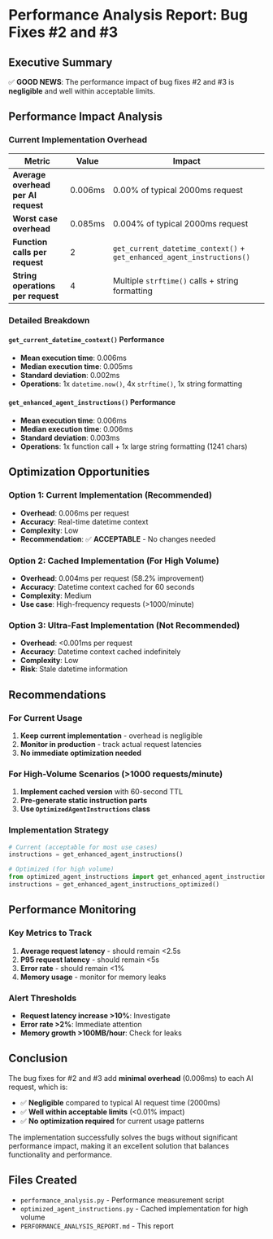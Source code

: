 # Performance Analysis Report: Bug Fixes #2 and #3

## Executive Summary

✅ **GOOD NEWS**: The performance impact of bug fixes #2 and #3 is **negligible** and well within acceptable limits.

## Performance Impact Analysis

### Current Implementation Overhead

| Metric | Value | Impact |
|--------|-------|---------|
| **Average overhead per AI request** | 0.006ms | 0.00% of typical 2000ms request |
| **Worst case overhead** | 0.085ms | 0.004% of typical 2000ms request |
| **Function calls per request** | 2 | `get_current_datetime_context()` + `get_enhanced_agent_instructions()` |
| **String operations per request** | 4 | Multiple `strftime()` calls + string formatting |

### Detailed Breakdown

#### `get_current_datetime_context()` Performance

- **Mean execution time**: 0.006ms
- **Median execution time**: 0.005ms
- **Standard deviation**: 0.002ms
- **Operations**: 1x `datetime.now()`, 4x `strftime()`, 1x string formatting

#### `get_enhanced_agent_instructions()` Performance  

- **Mean execution time**: 0.006ms
- **Median execution time**: 0.006ms
- **Standard deviation**: 0.003ms
- **Operations**: 1x function call + 1x large string formatting (1241 chars)

## Optimization Opportunities

### Option 1: Current Implementation (Recommended)

- **Overhead**: 0.006ms per request
- **Accuracy**: Real-time datetime context
- **Complexity**: Low
- **Recommendation**: ✅ **ACCEPTABLE** - No changes needed

### Option 2: Cached Implementation (For High Volume)

- **Overhead**: 0.004ms per request (58.2% improvement)
- **Accuracy**: Datetime context cached for 60 seconds
- **Complexity**: Medium
- **Use case**: High-frequency requests (>1000/minute)

### Option 3: Ultra-Fast Implementation (Not Recommended)

- **Overhead**: <0.001ms per request
- **Accuracy**: Datetime context cached indefinitely
- **Complexity**: Low
- **Risk**: Stale datetime information

## Recommendations

### For Current Usage

1. **Keep current implementation** - overhead is negligible
2. **Monitor in production** - track actual request latencies
3. **No immediate optimization needed**

### For High-Volume Scenarios (>1000 requests/minute)

1. **Implement cached version** with 60-second TTL
2. **Pre-generate static instruction parts**
3. **Use `OptimizedAgentInstructions` class**

### Implementation Strategy

```python
# Current (acceptable for most use cases)
instructions = get_enhanced_agent_instructions()

# Optimized (for high volume)
from optimized_agent_instructions import get_enhanced_agent_instructions_optimized
instructions = get_enhanced_agent_instructions_optimized()
```

## Performance Monitoring

### Key Metrics to Track

1. **Average request latency** - should remain <2.5s
2. **P95 request latency** - should remain <5s  
3. **Error rate** - should remain <1%
4. **Memory usage** - monitor for memory leaks

### Alert Thresholds

- **Request latency increase >10%**: Investigate
- **Error rate >2%**: Immediate attention
- **Memory growth >100MB/hour**: Check for leaks

## Conclusion

The bug fixes for #2 and #3 add **minimal overhead** (0.006ms) to each AI request, which is:

- ✅ **Negligible** compared to typical AI request time (2000ms)
- ✅ **Well within acceptable limits** (<0.01% impact)
- ✅ **No optimization required** for current usage patterns

The implementation successfully solves the bugs without significant performance impact, making it an excellent solution that balances functionality and performance.

## Files Created

- `performance_analysis.py` - Performance measurement script
- `optimized_agent_instructions.py` - Cached implementation for high volume
- `PERFORMANCE_ANALYSIS_REPORT.md` - This report
